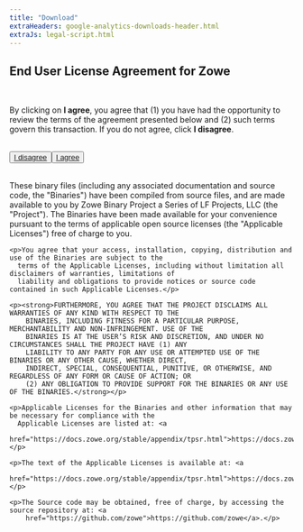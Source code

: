 ```yaml
---
title: "Download"
extraHeaders: google-analytics-downloads-header.html
extraJs: legal-script.html
---
```

<section class="whitebackground">
  <h2 id="download_file_message"></h2>
  <h1 class="title">End User License Agreement for Zowe</h1><br>
  <p><a id="legaltop"></a>By clicking on <b>I agree</b>, you agree that (1) you have had the opportunity to review the
    terms of the agreement presented below and (2) such terms govern this transaction. If you do not agree, click <b>I
      disagree</b>.</p><br>
  <button><a href="/">I disagree</a></button><button><a id="download_button" href="post_download.html">I
      agree</a></button><br>
  <br>
  <div id="legal">
    <p>These binary files (including any associated documentation and source code, the &quot;Binaries&quot;) have been
      compiled from source files, and are made available to you by Zowe Binary Project a Series of LF Projects, LLC
      (the &quot;Project&quot;). The Binaries have been made available for your convenience pursuant to the terms of
      applicable open source licenses (the &quot;Applicable Licenses&quot;) free of charge to you.</p>

    <p>You agree that your access, installation, copying, distribution and use of the Binaries are subject to the
      terms of the Applicable Licenses, including without limitation all disclaimers of warranties, limitations of
      liability and obligations to provide notices or source code contained in such Applicable Licenses.</p>

    <p><strong>FURTHERMORE, YOU AGREE THAT THE PROJECT DISCLAIMS ALL WARRANTIES OF ANY KIND WITH RESPECT TO THE
        BINARIES, INCLUDING FITNESS FOR A PARTICULAR PURPOSE, MERCHANTABILITY AND NON-INFRINGEMENT. USE OF THE
        BINARIES IS AT THE USER’S RISK AND DISCRETION, AND UNDER NO CIRCUMSTANCES SHALL THE PROJECT HAVE (1) ANY
        LIABILITY TO ANY PARTY FOR ANY USE OR ATTEMPTED USE OF THE BINARIES OR ANY OTHER CAUSE, WHETHER DIRECT,
        INDIRECT, SPECIAL, CONSEQUENTIAL, PUNITIVE, OR OTHERWISE, AND REGARDLESS OF ANY FORM OR CAUSE OF ACTION; OR
        (2) ANY OBLIGATION TO PROVIDE SUPPORT FOR THE BINARIES OR ANY USE OF THE BINARIES.</strong></p>

    <p>Applicable Licenses for the Binaries and other information that may be necessary for compliance with the
      Applicable Licenses are listed at: <a
        href="https://docs.zowe.org/stable/appendix/tpsr.html">https://docs.zowe.org/stable/appendix/tpsr.html</a>.
    </p>

    <p>The text of the Applicable Licenses is available at: <a
        href="https://docs.zowe.org/stable/appendix/tpsr.html">https://docs.zowe.org/stable/appendix/tpsr.html</a>.
    </p>

    <p>The Source code may be obtained, free of charge, by accessing the source repository at: <a
        href="https://github.com/zowe">https://github.com/zowe</a>.</p>

  </div>
  </div>
</section>
